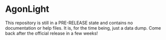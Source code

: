 # AgonLight
This repository is still in a PRE-RELEASE state and contains no documentation or help files. It is, for the time being, just a data dump. Come back after the official release in a few weeks!
